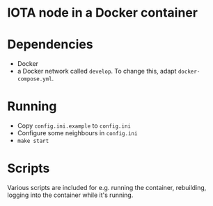 # IOTA node in a Docker container

# Dependencies

- Docker
- a Docker network called `develop`. To change this, adapt `docker-compose.yml`.

# Running

- Copy `config.ini.example` to `config.ini`
- Configure some neighbours in `config.ini`
- `make start`

# Scripts

Various scripts are included for e.g. running the container, rebuilding, logging into the container while it's running.
